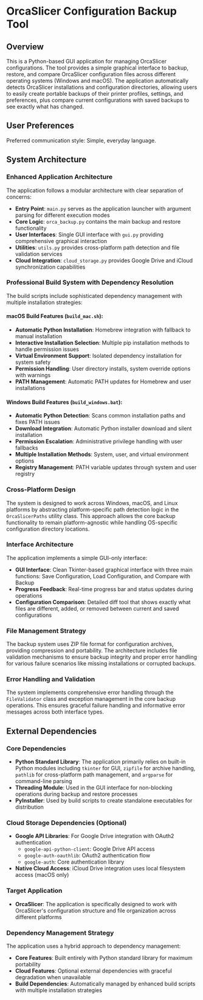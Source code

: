 # OrcaSlicer Configuration Backup Tool

## Overview

This is a Python-based GUI application for managing OrcaSlicer configurations. The tool provides a simple graphical interface to backup, restore, and compare OrcaSlicer configuration files across different operating systems (Windows and macOS). The application automatically detects OrcaSlicer installations and configuration directories, allowing users to easily create portable backups of their printer profiles, settings, and preferences, plus compare current configurations with saved backups to see exactly what has changed.

## User Preferences

Preferred communication style: Simple, everyday language.

## System Architecture

### Enhanced Application Architecture
The application follows a modular architecture with clear separation of concerns:

- **Entry Point**: `main.py` serves as the application launcher with argument parsing for different execution modes
- **Core Logic**: `orca_backup.py` contains the main backup and restore functionality
- **User Interfaces**: Single GUI interface with `gui.py` providing comprehensive graphical interaction
- **Utilities**: `utils.py` provides cross-platform path detection and file validation services
- **Cloud Integration**: `cloud_storage.py` provides Google Drive and iCloud synchronization capabilities

### Professional Build System with Dependency Resolution
The build scripts include sophisticated dependency management with multiple installation strategies:

#### macOS Build Features (`build_mac.sh`):
- **Automatic Python Installation**: Homebrew integration with fallback to manual installation
- **Interactive Installation Selection**: Multiple pip installation methods to handle permission issues
- **Virtual Environment Support**: Isolated dependency installation for system safety
- **Permission Handling**: User directory installs, system override options with warnings
- **PATH Management**: Automatic PATH updates for Homebrew and user installations

#### Windows Build Features (`build_windows.bat`):
- **Automatic Python Detection**: Scans common installation paths and fixes PATH issues
- **Download Integration**: Automatic Python installer download and silent installation
- **Permission Escalation**: Administrative privilege handling with user fallbacks
- **Multiple Installation Methods**: System, user, and virtual environment options
- **Registry Management**: PATH variable updates through system and user registry

### Cross-Platform Design
The system is designed to work across Windows, macOS, and Linux platforms by abstracting platform-specific path detection logic in the `OrcaSlicerPaths` utility class. This approach allows the core backup functionality to remain platform-agnostic while handling OS-specific configuration directory locations.

### Interface Architecture
The application implements a simple GUI-only interface:
- **GUI Interface**: Clean Tkinter-based graphical interface with three main functions: Save Configuration, Load Configuration, and Compare with Backup
- **Progress Feedback**: Real-time progress bar and status updates during operations
- **Configuration Comparison**: Detailed diff tool that shows exactly what files are different, added, or removed between current and saved configurations

### File Management Strategy
The backup system uses ZIP file format for configuration archives, providing compression and portability. The architecture includes file validation mechanisms to ensure backup integrity and proper error handling for various failure scenarios like missing installations or corrupted backups.

### Error Handling and Validation
The system implements comprehensive error handling through the `FileValidator` class and exception management in the core backup operations. This ensures graceful failure handling and informative error messages across both interface types.

## External Dependencies

### Core Dependencies
- **Python Standard Library**: The application primarily relies on built-in Python modules including `tkinter` for GUI, `zipfile` for archive handling, `pathlib` for cross-platform path management, and `argparse` for command-line parsing
- **Threading Module**: Used in the GUI interface for non-blocking operations during backup and restore processes
- **PyInstaller**: Used by build scripts to create standalone executables for distribution

### Cloud Storage Dependencies (Optional)
- **Google API Libraries**: For Google Drive integration with OAuth2 authentication
  - `google-api-python-client`: Google Drive API access
  - `google-auth-oauthlib`: OAuth2 authentication flow
  - `google-auth`: Core authentication library
- **Native Cloud Access**: iCloud Drive integration uses local filesystem access (macOS only)

### Target Application
- **OrcaSlicer**: The application is specifically designed to work with OrcaSlicer's configuration structure and file organization across different platforms

### Dependency Management Strategy
The application uses a hybrid approach to dependency management:
- **Core Features**: Built entirely with Python standard library for maximum portability
- **Cloud Features**: Optional external dependencies with graceful degradation when unavailable
- **Build Dependencies**: Automatically managed by enhanced build scripts with multiple installation strategies